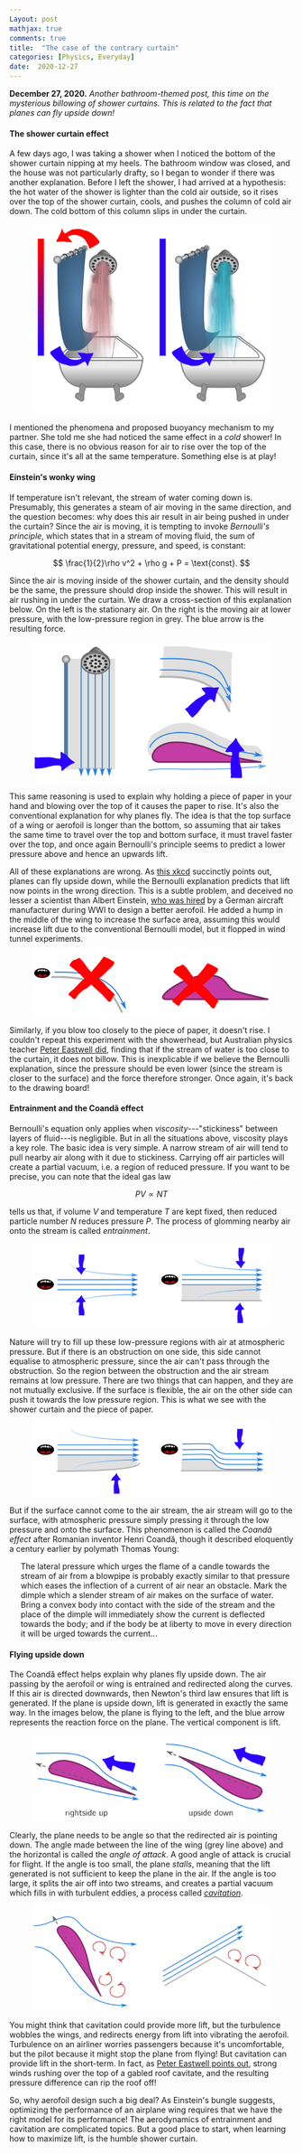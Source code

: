 ```yaml
---
Layout: post
mathjax: true
comments: true
title:  "The case of the contrary curtain"
categories: [Physics, Everyday]
date:  2020-12-27
---
```


**December 27, 2020.** *Another bathroom-themed post, this time
  on the mysterious billowing of shower curtains. This is related to
  the fact that planes can fly upside down!*

#### The shower curtain effect

A few days ago, I was taking a shower when I noticed the bottom of the
shower curtain nipping at my heels. The bathroom window was closed,
and the house was not particularly drafty, so I began to wonder if
there was another explanation.
Before I left the shower, I had arrived at a hypothesis: the hot water
of the shower is lighter than the cold air outside, so it rises over
the top of the shower curtain, cools, and pushes the column of cold
air down. The cold bottom of this column slips in under the curtain.

<figure>
    <div style="text-align:center"><img src
    ="/images/posts/shower1v2.png"/>
	</div>
	</figure>

I mentioned the phenomena and proposed buoyancy mechanism to my
partner.
She told me she had noticed the same effect in a *cold* shower! In
this case, there is no obvious reason for air to rise over the top of
the curtain, since it's all at the same temperature.
Something else is at play!

#### Einstein's wonky wing

If temperature isn't relevant, the stream of water coming down is.
Presumably, this generates a steam of air moving in the same
direction, and the question becomes: why does this air result in air
being pushed in under the curtain?
Since the air is moving, it is tempting to invoke *Bernoulli's
principle*, which states that in a stream of moving fluid, the sum of
gravitational potential energy, pressure, and speed, is constant:

$$
\frac{1}{2}\rho v^2 + \rho g + P = \text{const}.
$$

Since the air is moving inside of the shower curtain, and
the density should be the same, the pressure should drop inside the
shower. This will result in air rushing in under the curtain.
We draw a cross-section of this explanation below.
On the left is the stationary air.
On the right is the moving air at lower pressure, with the
low-pressure region in grey.
The blue arrow is the resulting force.

<figure>
    <div style="text-align:center"><img src
    ="/images/posts/shower2v2.png"/>
	</div>
	</figure>

This same reasoning is used to explain why holding a piece of paper in
your hand and blowing over the top of it causes the paper to rise.
It's also the conventional explanation for why planes fly.
The idea is that the top surface of a wing or aerofoil is longer than
the bottom, so assuming that air takes the same time to travel over
the top and bottom surface, it must travel faster over the top, and
once again Bernoulli's principle seems to predict a lower pressure
above and hence an upwards lift.

All of these explanations are wrong.
As [this xkcd](https://xkcd.com/803/) succinctly points out, planes
can fly upside down, while the Bernoulli explanation predicts that
lift now points in the wrong direction.
This is a subtle problem, and deceived no lesser a scientist than
Albert Einstein,
[who was hired](http://users.df.uba.ar/sgil/physics_paper_doc/papers_phys/fluids/coanda_effect_94.pdf)
by a German aircraft manufacturer during WWI to design a better
aerofoil.
He added a hump in the middle of the wing to increase the surface
area, assuming this would increase lift due to the conventional
Bernoulli model, but it flopped in wind tunnel experiments.

<figure>
    <div style="text-align:center"><img src
    ="/images/posts/shower3.png"/>
	</div>
	</figure>

Similarly, if you blow too closely to the piece of paper, it doesn't
rise.
I couldn't repeat this experiment with the showerhead, but Australian
physics teacher
[Peter Eastwell did](https://files.eric.ed.gov/fulltext/EJ1050910.pdf),
finding that if the stream of water is too close to the curtain, it
does not billow.
This is inexplicable if we believe the Bernoulli explanation, since
the pressure should be even lower (since the stream is closer to the
surface) and the force therefore stronger.
Once again, it's back to the drawing board!

#### Entrainment and the Coandă effect

Bernoulli's equation only applies when *viscosity*---"stickiness"
between layers of fluid---is negligible.
But in all the situations above, viscosity plays a key role.
The basic idea is very simple.
A narrow stream of air will tend to pull nearby air along with it due
to stickiness.
Carrying off air particles will create a partial vacuum, i.e. a region
of reduced pressure.
If you want to be precise, you can note that the ideal gas law

$$
PV \propto NT
$$

tells us that, if volume $V$ and temperature $T$ are kept fixed, then
reduced particle number $N$ reduces pressure $P$.
The process of glomming nearby air onto the stream is called
*entrainment*.

<figure>
    <div style="text-align:center"><img src
    ="/images/posts/shower4.png"/>
	</div>
	</figure>
	
Nature will try to fill up these low-pressure regions with air at
atmospheric pressure.
But if there is an obstruction on one side, this side cannot equalise
to atmospheric pressure, since the air can't pass through the obstruction.
So the region between the obstruction and the air stream remains at
low pressure.
There are two things that can happen, and they are not mutually
exclusive.
If the surface is flexible, the air on the other side can push it
towards the low pressure region.
This is what we see with the shower curtain and the piece of paper.

<figure>
    <div style="text-align:center"><img src
    ="/images/posts/shower5.png"/>
	</div>
	</figure>

But if the surface cannot come to the air stream, the air stream will
go to the surface, with atmospheric pressure simply pressing it
through the low pressure and onto the surface.
This phenomenon is called the *Coandă effect* after Romanian inventor
Henri Coandă, though it described eloquently a century earlier by
polymath Thomas Young:

<span style="padding-left: 20px; display:block">
The lateral pressure which urges the flame of a candle towards the
stream of air from a blowpipe is probably exactly similar to that
pressure which eases the inflection of a current of air near an
obstacle. Mark the dimple which a slender stream of air makes on the
surface of water. Bring a convex body into contact with the side of
the stream and the place of the dimple will immediately show the
current is deflected towards the body; and if the body be at liberty
to move in every direction it will be urged towards the current...
</span>

#### Flying upside down

The Coandă effect helps explain why planes fly upside down.
The air passing by the aerofoil or wing is entrained and redirected
along the curves.
If this air is directed downwards, then Newton's third law ensures
that lift is generated.
If the plane is upside down, lift is generated in exactly the same
way.
In the images below, the plane is flying to the left, and the blue
arrow represents the reaction force on the plane.
The vertical component is lift.

<figure>
    <div style="text-align:center"><img src
    ="/images/posts/shower6.png"/>
	</div>
	</figure>

Clearly, the plane needs to be angle so that the redirected air is
pointing down.
The angle made between the line of the wing (grey line above) and the
horizontal is called the *angle of attack*. A good angle of attack is
crucial for flight.
If the angle is too small, the plane *stalls*, meaning that the lift
generated is not sufficient to keep the plane in the air.
If the angle is too large, it splits the air off into two streams, and
creates a partial vacuum which fills in with turbulent eddies, a process called
[*cavitation*](https://www.discoverhover.org/infoinstructors/guide8.htm).

<figure>
    <div style="text-align:center"><img src
    ="/images/posts/shower7.png"/>
	</div>
	</figure>

You might think that cavitation could provide more lift, but the
turbulence wobbles the wings, and redirects energy from lift into
vibrating the aerofoil.
Turbulence on an airliner worries passengers because it's
uncomfortable, but the pilot because it might stop the plane from flying!
But cavitation can provide lift in the short-term.
In fact, as
[Peter Eastwell points out](https://files.eric.ed.gov/fulltext/EJ1050910.pdf),
strong winds rushing over the top of a gabled roof cavitate, and the
resulting pressure difference can rip the roof off!

So, why aerofoil design such a big deal? As Einstein's bungle
suggests, optimizing the performance of an airplane wing requires that
we have the right model for its performance!
The aerodynamics of entrainment and cavitation are complicated topics.
But a good place to start, when learning how to maximize lift, is the
humble shower curtain.
